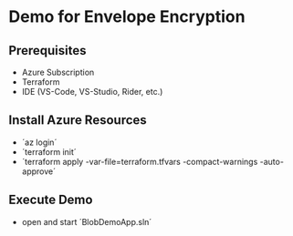 # Demo for Envelope Encryption

## Prerequisites
- Azure Subscription
- Terraform
- IDE (VS-Code, VS-Studio, Rider, etc.)

## Install Azure Resources
- ´az login´
- ´terraform init´
- ´terraform apply -var-file=terraform.tfvars -compact-warnings -auto-approve´

## Execute Demo
- open and start ´BlobDemoApp.sln´

